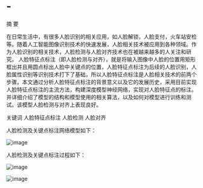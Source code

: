 # -
摘  要

   在日常生活中，有很多人脸识别的相关应用，如人脸解锁，人脸支付，火车站安检等。随着人工智能图像识别技术的快速发展，人脸相关技术被应用到各种领域。作为人脸识别的相关技术，人脸检测与人脸对齐技术也在被越来越多的人关注和研究。
人脸特征点标注（即人脸检测与对齐），就是将输入图像中人脸的位置用矩形框出并且用圆点标出人脸中关键点的位置，人脸特征点标注为后续的人脸识别，人脸属性识别等识别技术打下了基础，所以人脸特征点标注是人脸相关技术的前两个步骤。本文通过分析人脸特征点标注的背景意义以及它的发展历史，采用目前实现人脸特征点标注的主流方法，构建深度模型神经网络，实现对人脸特征点的标注。并详细介绍了模型的结构和模型使用的相关算法，以及如何对模型进行训练和测试。该模型人脸检测与对齐上表现良好。

关键词  人脸特征点标注  人脸检测  人脸对齐



人脸检测及关键点标注网络模型如下：


![image](https://github.com/cxf2430665418/Face-detection/blob/master/images/1.png)


人脸检测及关键点标注过程如下：


![image](https://github.com/cxf2430665418/Face-detection/blob/master/images/2.png)


![image](https://github.com/cxf2430665418/Face-detection/blob/master/images/3.png)
      
